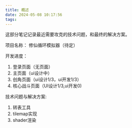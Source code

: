 ```yaml
---
title: 概述
date: 2024-05-08 10:17:56
tags:
---
```

这部分笔记记录最近需要攻克的技术问题，和最终的解决方案。

项目名称： 修仙循环模拟器（待定）

开发进度：

1. 登录页面（无页面）
2. 主页面（ui设计中）
3. 创角页面（ui设计1/3，ui开发1/3）
4. 核心战斗页面（UI设计1/3,ui开发0)

技术问题与解决方案:

1. 转表工具
2. tilemap实现
3. shader渲染